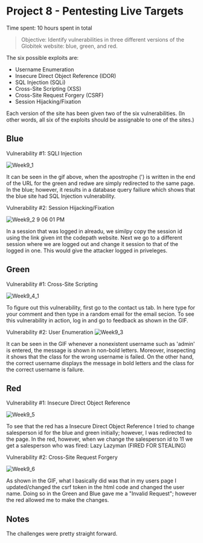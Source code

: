 # Project 8 - Pentesting Live Targets

Time spent: 10 hours spent in total

> Objective: Identify vulnerabilities in three different versions of the Globitek website: blue, green, and red.

The six possible exploits are:
* Username Enumeration
* Insecure Direct Object Reference (IDOR)
* SQL Injection (SQLi)
* Cross-Site Scripting (XSS)
* Cross-Site Request Forgery (CSRF)
* Session Hijacking/Fixation

Each version of the site has been given two of the six vulnerabilities. (In other words, all six of the exploits should be assignable to one of the sites.)

## Blue

Vulnerability #1: SQLI Injection

![Week9_1](https://user-images.githubusercontent.com/32075350/56174054-a816c400-5fbe-11e9-8820-0a9d347a5b29.gif)

It can be seen in the gif above, when the apostrophe (') is written in the end of the URL for the green and redwe are simply redirected to the same page. In the blue; however, it results in a database query failiure which shows that the blue site had SQL Injection vulnerability.


Vulnerability #2: Session Hijacking/Fixation

![Week9_2 9 06 01 PM](https://user-images.githubusercontent.com/32075350/56174822-69830880-5fc2-11e9-92f4-49bf0f08fe66.gif)

In a session that was logged in alreadu, we similpy copy the session id using the link given int the codepath website. Next we go to a different session where we are logged out and change it session to that of the logged in one. This would give the attacker logged in priveleges.



## Green

Vulnerability #1: Cross-Site Scripting

![Week9_4_1](https://user-images.githubusercontent.com/32075350/56178188-588cc400-5fcf-11e9-94bb-37dfd69bcc14.gif)

To figure out this vulnerability, first go to the contact us tab. In here type <script>alert('XSS!')</script> for your comment and then type in a random email for the email secion. To see this vulnerability in action, log in and go to feedback as shown in the GIF.


Vulnerability #2: User Enumeration 
![Week9_3](https://user-images.githubusercontent.com/32075350/56175198-0abe8e80-5fc4-11e9-8e03-43bccd712614.gif)

It can be seen in the GIF whenever a nonexistent username such as 'admin' is entered, the message is shown in non-bold letters. Moreover, insepecting it shows that the class for the wrong username is failed. On the other hand, the correct username displays the message in bold letters and the class for the correct username is failure.




## Red

Vulnerability #1: Insecure Direct Object Reference

![Week9_5](https://user-images.githubusercontent.com/32075350/56176370-da2d2380-5fc8-11e9-890d-18a79388fab8.gif)

To see that the red has a Insecure Direct Object Reference I tried to change salesperson id for the blue and green initially; however, I was redirected to the page. In the red, however, when we change the salesperson id to 11 we get a salesperson who was fired:
Lazy Lazyman (FIRED FOR STEALING)


Vulnerability #2: Cross-Site Request Forgery

![Week9_6](https://user-images.githubusercontent.com/32075350/56177824-04351480-5fce-11e9-81bb-2a9256352c78.gif)

As shown in the GIF, what I basically did was that in my users page I updated/changed the csrf token in the html code and changed the user name. Doing so in the Green and Blue gave me a "Invalid Request"; however the red allowed me to make the changes.

## Notes

The challenges were pretty straight forward.

